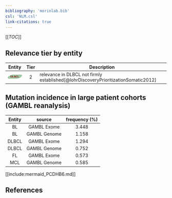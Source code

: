 ```yaml
---
bibliography: 'morinlab.bib'
csl: 'NLM.csl'
link-citations: true
---
```


[[_TOC_]]




## Relevance tier by entity

|Entity|Tier|Description|
|:------:|:----:|--------------------------------------|
|![DLBCL](images/icons/DLBCL_tier2.png)|2|relevance in DLBCL not firmly established[@lohrDiscoveryPrioritizationSomatic2012]|


## Mutation incidence in large patient cohorts (GAMBL reanalysis)

|Entity|source |frequency (%)|
|:------:|:----:|:----:|
|BL|GAMBL Exome |3.448 |
|BL|GAMBL Genome |1.158 |
|DLBCL|GAMBL Exome |1.294 |
|DLBCL|GAMBL Genome |0.752 |
|FL|GAMBL Exome |0.573 |
|MCL|GAMBL Genome |0.585 |


[[include:mermaid_PCDHB6.md]]

## References


